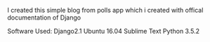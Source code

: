 I created this simple blog from polls app which i created with offical documentation of Django


Software Used:
Django2.1
Ubuntu 16.04
Sublime Text
Python 3.5.2

